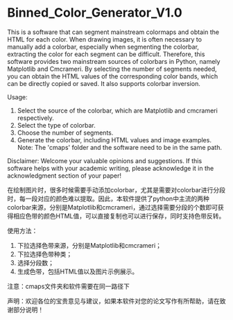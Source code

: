 # Binned_Color_Generator_V1.0
This is a software that can segment mainstream colormaps and obtain the HTML for each color.
When drawing images, it is often necessary to manually add a colorbar, especially when segmenting the colorbar, extracting the color for each segment can be difficult. Therefore, this software provides two mainstream sources of colorbars in Python, namely Matplotlib and Cmcrameri. By selecting the number of segments needed, you can obtain the HTML values ​​of the corresponding color bands, which can be directly copied or saved. It also supports colorbar inversion.

Usage:
1. Select the source of the colorbar, which are Matplotlib and cmcrameri respectively.
2. Select the type of colorbar.
3. Choose the number of segments.
4. Generate the colorbar, including HTML values ​​and image examples.
Note: The 'cmaps' folder and the software need to be in the same path.

Disclaimer: Welcome your valuable opinions and suggestions. If this software helps with your academic writing, please acknowledge it in the acknowledgment section of your paper!

在绘制图片时，很多时候需要手动添加colorbar，尤其是需要对colorbar进行分段时，每一段对应的颜色难以提取。因此，本软件提供了python中主流的两种colorbar来源，分别是Matplotlib和cmcrameri，通过选择需要分段的个数即可获得相应色带的颜色HTML值，可以直接复制也可以进行保存，同时支持色带反转。

使用方法：
1. 下拉选择色带来源，分别是Matplotlib和cmcrameri；
2. 下拉选择色带种类；
3. 选择分段数；
4. 生成色带，包括HTML值以及图片示例展示。

注意：cmaps文件夹和软件需要在同一路径下

声明：欢迎各位的宝贵意见与建议，如果本软件对您的论文写作有所帮助，请在致谢部分说明！

